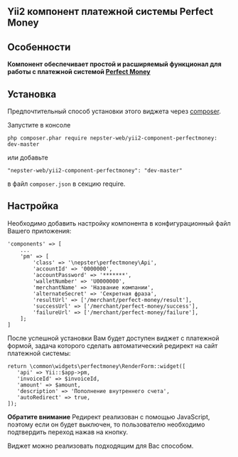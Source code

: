 Yii2 компонент платежной системы Perfect Money
----------------------------------------------

## Особенности

**Компонент обеспечивает простой и расширяемый функционал для работы с платежной системой [Perfect Money](http://perfectmoney.is)**


## Установка

Предпочтительный способ установки этого виджета через [composer](http://getcomposer.org/download/).

Запустите в консоле

```
php composer.phar require nepster-web/yii2-component-perfectmoney: dev-master
```

или добавьте

```
"nepster-web/yii2-component-perfectmoney": "dev-master"
```

в файл `composer.json` в секцию require.


## Настройка

Необходимо добавить настройку компонента в конфигурационный файл Вашего приложения:

```
'components' => [
    ...
    'pm' => [
        'class' => '\nepster\perfectmoney\Api',
        'accountId' => '0000000',
        'accountPassword' => '*******',
        'walletNumber' => 'U0000000',
        'merchantName' => 'Название компании',
        'alternateSecret' => 'Секретная фраза',
        'resultUrl' => ['/merchant/perfect-money/result'],
        'successUrl' => ['/merchant/perfect-money/success'],
        'failureUrl' => ['/merchant/perfect-money/failure'],
    ];
]
```

После успешной установки Вам будет доступен виджет с платежной формой, задача которого сделать автоматический редирект на сайт платежной системы:

```
return \common\widgets\perfectmoney\RenderForm::widget([
   'api' => Yii::$app->pm,
   'invoiceId' => $invoiceId,
   'amount' => $amount,
   'description' => 'Пополнение внутреннего счета',
   'autoRedirect' => true,
]);
```

**Обратите внимание**
Редирект реализован с помощью JavaScript, поэтому если он будет выключен, то пользователю необходимо подтвердить переход нажав на кнопку.

Виджет можно реализовать подходящим для Вас способом.